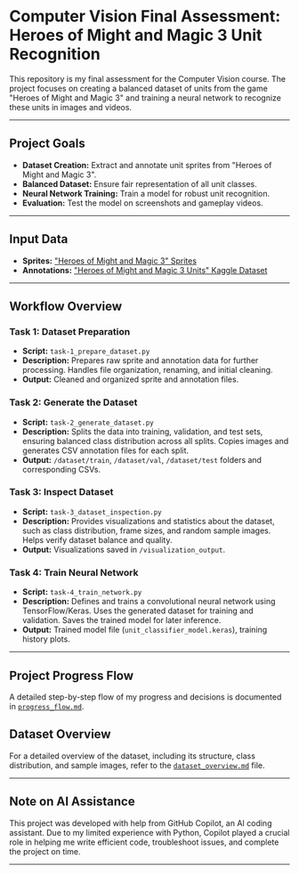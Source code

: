 # Computer Vision Final Assessment: Heroes of Might and Magic 3 Unit Recognition

This repository is my final assessment for the Computer Vision course. The project focuses on creating a balanced dataset of units from the game "Heroes of Might and Magic 3" and training a neural network to recognize these units in images and videos.

---

## Project Goals

- **Dataset Creation:** Extract and annotate unit sprites from "Heroes of Might and Magic 3".
- **Balanced Dataset:** Ensure fair representation of all unit classes.
- **Neural Network Training:** Train a model for robust unit recognition.
- **Evaluation:** Test the model on screenshots and gameplay videos.

---

## Input Data

- **Sprites:** ["Heroes of Might and Magic 3" Sprites](https://www.spriters-resource.com/pc_computer/heroes3/)
- **Annotations:** ["Heroes of Might and Magic 3 Units" Kaggle Dataset](https://www.kaggle.com/datasets/daynearthur/heroes-of-might-and-magic-3-units/data)

---

## Workflow Overview

### Task 1: Dataset Preparation

- **Script:** `task-1_prepare_dataset.py`
- **Description:** Prepares raw sprite and annotation data for further processing. Handles file organization, renaming, and initial cleaning.
- **Output:** Cleaned and organized sprite and annotation files.

### Task 2: Generate the Dataset

- **Script:** `task-2_generate_dataset.py`
- **Description:** Splits the data into training, validation, and test sets, ensuring balanced class distribution across all splits. Copies images and generates CSV annotation files for each split.
- **Output:** `/dataset/train`, `/dataset/val`, `/dataset/test` folders and corresponding CSVs.

### Task 3: Inspect Dataset

- **Script:** `task-3_dataset_inspection.py`
- **Description:** Provides visualizations and statistics about the dataset, such as class distribution, frame sizes, and random sample images. Helps verify dataset balance and quality.
- **Output:** Visualizations saved in `/visualization_output`.

### Task 4: Train Neural Network

- **Script:** `task-4_train_network.py`
- **Description:** Defines and trains a convolutional neural network using TensorFlow/Keras. Uses the generated dataset for training and validation. Saves the trained model for later inference.
- **Output:** Trained model file (`unit_classifier_model.keras`), training history plots.

---

## Project Progress Flow

A detailed step-by-step flow of my progress and decisions is documented in [`progress_flow.md`](progress_flow.md).

## Dataset Overview

For a detailed overview of the dataset, including its structure, class distribution, and sample images, refer to the [`dataset_overview.md`](dataset_overview.md) file.

---

## Note on AI Assistance

This project was developed with help from GitHub Copilot, an AI coding assistant. Due to my limited experience with Python, Copilot played a crucial role in helping me write efficient code, troubleshoot issues, and complete the project on time.

---